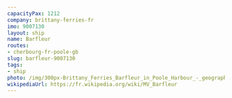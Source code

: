 ```yaml
---
capacityPax: 1212
company: brittany-ferries-fr
imo: 9007130
layout: ship
name: Barfleur
routes:
- cherbourg-fr-poole-gb
slug: barfleur-9007130
tags:
- ship
photo: /img/300px-Brittany_Ferries_Barfleur_in_Poole_Harbour_-_geograph.org.uk_-_684737.jpg
wikipediaUrl: https://fr.wikipedia.org/wiki/MV_Barfleur
---
```


